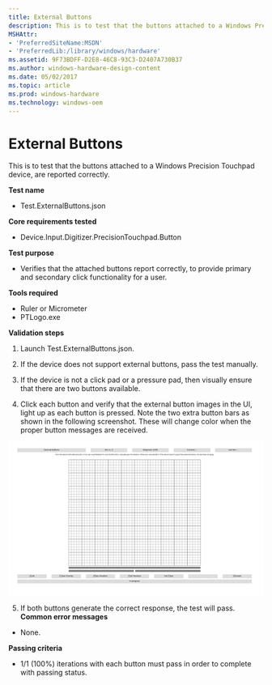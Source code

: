 ```yaml
---
title: External Buttons
description: This is to test that the buttons attached to a Windows Precision Touchpad device, are reported correctly.
MSHAttr:
- 'PreferredSiteName:MSDN'
- 'PreferredLib:/library/windows/hardware'
ms.assetid: 9F73BDFF-D2E8-46C8-93C3-D2407A730B37
ms.author: windows-hardware-design-content
ms.date: 05/02/2017
ms.topic: article
ms.prod: windows-hardware
ms.technology: windows-oem
---
```


# External Buttons


This is to test that the buttons attached to a Windows Precision Touchpad device, are reported correctly.

**Test name**

-   Test.ExternalButtons.json

**Core requirements tested**

-   Device.Input.Digitizer.PrecisionTouchpad.Button

**Test purpose**

-   Verifies that the attached buttons report correctly, to provide primary and secondary click functionality for a user.

**Tools required**

-   Ruler or Micrometer
-   PTLogo.exe

**Validation steps**

1. Launch Test.ExternalButtons.json.

2. If the device does not support external buttons, pass the test manually.

3. If the device is not a click pad or a pressure pad, then visually ensure that there are two buttons available.

4. Click each button and verify that the external button images in the UI, light up as each button is pressed. Note the two extra button bars as shown in the following screenshot. These will change color when the proper button messages are received.

![screenshot from the external buttons test, showing the user interface.](../images/precision-test-extbutton.png)

5. If both buttons generate the correct response, the test will pass.
**Common error messages**

-   None.

**Passing criteria**

-   1/1 (100%) iterations with each button must pass in order to complete with passing status.

 

 






